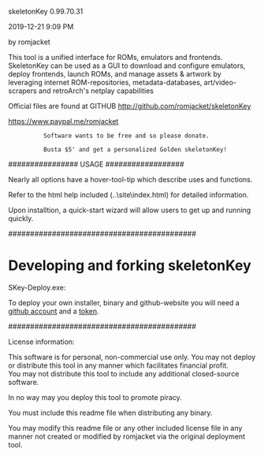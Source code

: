skeletonKey 0.99.70.31

 2019-12-21 9:09 PM
 
by romjacket 

This tool is a unified interface for ROMs, emulators and frontends.
SkeletonKey can be used as a GUI to download and configure emulators, deploy frontends, 
launch ROMs, and manage assets & artwork by leveraging internet ROM-repositories, metadata-databases,
 art/video-scrapers and retroArch's netplay capabilities

Official files are found at GITHUB
http://github.com/romjacket/skeletonKey


https://www.paypal.me/romjacket

              
			  Software wants to be free and so please donate.
			  
			  Busta $5' and get a personalized Golden skeletonKey!
			  
			  

################  USAGE  ##################

Nearly all options have a hover-tool-tip which describe uses and functions.

Refer to the html help included (..\site\index.html) for detailed information.

Upon installtion, a quick-start wizard will allow users to get up and running quickly.

###########################################

# Developing and forking skeletonKey

SKey-Deploy.exe:  

To deploy your own installer, binary and github-website 
you will need a [github account](https://github.com/join) and a [token](https://github.com/settings/tokens).  

###########################################

License information:

This software is for personal, non-commercial use only.
You may not deploy or distribute this tool in any manner which facilitates financial profit.  
You may not distribute this tool to include any additional closed-source software.  

In no way may you deploy this tool to promote piracy.  

You must include this readme file when distributing any binary.

You may modify this readme file or any other included license file in any manner not created or modified by romjacket via the original deployment tool.
